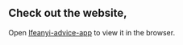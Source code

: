 ## Check out the website,

Open [Ifeanyi-advice-app](https://ifeanyi-advice.netlify.app/) to view it in the browser.




